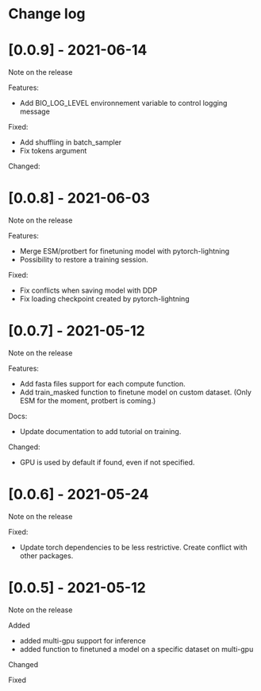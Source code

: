 # Change log

# [0.0.9] - 2021-06-14
Note on the release

Features:
 - Add BIO_LOG_LEVEL environnement variable to control logging message

Fixed:
 - Add shuffling in batch_sampler
 - Fix tokens argument

Changed:


# [0.0.8] - 2021-06-03
Note on the release

Features:
 - Merge ESM/protbert for finetuning model with pytorch-lightning
 - Possibility to restore a training session.

Fixed:
 - Fix conflicts when saving model with DDP
 - Fix loading checkpoint created by pytorch-lightning


# [0.0.7] - 2021-05-12
Note on the release

Features:
 - Add fasta files support for each compute function.
 - Add train_masked function to finetune model on custom dataset. (Only ESM for the moment, protbert is coming.)

Docs:
 - Update documentation to add tutorial on training.

Changed:
 - GPU is used by default if found, even if not specified.

# [0.0.6] - 2021-05-24
Note on the release

Fixed:
 - Update torch dependencies to be less restrictive. Create conflict with other packages.

# [0.0.5] - 2021-05-12

Note on the release

Added
 - added multi-gpu support for inference
 - added function to finetuned a model on a specific dataset on multi-gpu

Changed

Fixed
